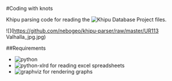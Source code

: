 #Coding with knots

Khipu parsing code for reading the ![Khipu Database Project](http://khipukamayuq.fas.harvard.edu/) files.

![](https://github.com/nebogeo/khipu-parser/raw/master/UR113 Valhalla_jpg.jpg)

##Requirements

* ![python](https://www.python.org/)
* ![python-xlrd](https://pypi.python.org/pypi/xlrd) for reading excel spreadsheets
* ![graphviz](http://www.graphviz.org/) for rendering graphs

